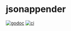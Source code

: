 # jsonappender

[![godoc](https://pkg.go.dev/badge/github.com/willabides/jsonappender.svg)](https://pkg.go.dev/github.com/willabides/jsonappender)
[![ci](https://github.com/killa-beez/jsonappender/workflows/ci/badge.svg?branch=main&event=push)](https://github.com/killa-beez/jsonappender/actions?query=workflow%3Aci+branch%3Amain+event%3Apush)
